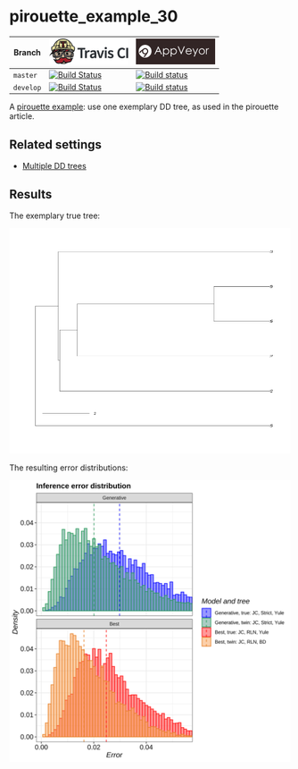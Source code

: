# pirouette_example_30

Branch   |[![Travis CI logo](pics/TravisCI.png)](https://travis-ci.org)                                                                                                 |[![AppVeyor logo](pics/AppVeyor.png)](https://appveyor.com)                                                                                               
---------|--------------------------------------------------------------------------------------------------------------------------------------------------------------|---------------------------------------------------------------------------------------------------------------------
`master` |[![Build Status](https://travis-ci.org/richelbilderbeek/pirouette_example_30.svg?branch=master)](https://travis-ci.org/richelbilderbeek/pirouette_example_30) |[![Build status](https://ci.appveyor.com/api/projects/status/xgnu863auclyqfs5/branch/master?svg=true)](https://ci.appveyor.com/project/richelbilderbeek/pirouette-example-30/branch/master)
`develop`|[![Build Status](https://travis-ci.org/richelbilderbeek/pirouette_example_30.svg?branch=develop)](https://travis-ci.org/richelbilderbeek/pirouette_example_30)|[![Build status](https://ci.appveyor.com/api/projects/status/xgnu863auclyqfs5/branch/develop?svg=true)](https://ci.appveyor.com/project/richelbilderbeek/pirouette-example-30/branch/develop)

A [pirouette example](https://github.com/richelbilderbeek/pirouette_examples):
use one exemplary DD tree, as used in the pirouette article.

## Related settings

 * [Multiple DD trees](https://github.com/richelbilderbeek/pirouette_example_28)

## Results

The exemplary true tree:

![](example_30_314/true_tree.png)

The resulting error distributions:

![](example_30_314/errors.png)
